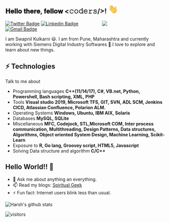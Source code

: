 <h2> 𝐇𝐞𝐥𝐥𝐨 𝐭𝐡𝐞𝐫𝐞, 𝐟𝐞𝐥𝐥𝐨𝐰 <𝚌𝚘𝚍𝚎𝚛𝚜/>! <img src="https://raw.githubusercontent.com/ABSphreak/ABSphreak/master/gifs/Hi.gif" width="30px"></h2>

<img align='right' src='https://user-images.githubusercontent.com/5713670/87202985-820dcb80-c2b6-11ea-9f56-7ec461c497c3.gif' width='200"'>

[![Twitter Badge](https://img.shields.io/badge/-@swapnilkul-1ca0f1?style=flat-square&labelColor=1ca0f1&logo=twitter&logoColor=white&link=https://twitter.com/swapnilkul)](https://twitter.com/swapnilkul) [![Linkedin Badge](https://img.shields.io/badge/-swapnilkul-blue?style=flat-square&logo=Linkedin&logoColor=white&link=https://www.linkedin.com/in/swapnilkul/)](https://www.linkedin.com/in/swapnilkul/) 
[![Gmail Badge](https://img.shields.io/badge/-kulkarni.swapnil.v@gmail.com-c14438?style=flat-square&logo=Gmail&logoColor=white&link=mailto:kulkarni.swapnil.v@gmail.com)](mailto:kulkarni.swapnil.v@gmail.com)

I am Swapnil Kulkarni 😃. I am from Pune, Maharashtra and currently working with Siemens Digital Industry Softwares 🏫.I love to explore and learn about new things.

## ⚡ Technologies
Talk to me about
- Programming languages **C++(11/14/17), C#, VB.net, Python, Powershell, Bash scripting, XML, PHP**
- Tools​ **Visual studio 2019, Microsoft TFS, GIT, SVN, ADL SCM, Jenkins CICD, Atlassian Confluence, Polarion ALM.**
- Operating Systems **Windows, Ubuntu, IBM AIX, Solaris**
- Databases​ **MySQL, SQLite**
- Miscellaneous​ **MFC, Codejock, STL,Microsoft COM, Inter process communication, Multithreading, Design Patterns,
Data structures, Algorithms, Object oriented System Design, Machine Learning, Scikit-Learn**
- Exposure to​ **R, Go lang, Groovey script, HTML5, Javascript**
- Solving Data structure and algorithm **C/C++**
## Hello World!! 🤔
- 💬 Ask me about anything an everything.
- 📫 Read my blogs: [Spiritual Geek](https://spiritual-geek.github.io/)
- ⚡ Fun fact: Internet users blink less than usual.

![Harsh's github stats](https://github-readme-stats.vercel.app/api?username=swapnilkul&hide=["issues"]&show_icons=true)

![visitors](https://visitor-badge.glitch.me/badge?page_id=swapnilkul.swapnilkul)
